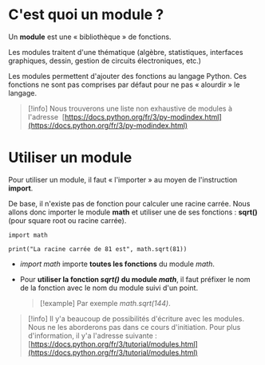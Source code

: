 # C'est quoi un module ?

Un **module** est une « bibliothèque » de fonctions.

Les modules traitent d'une thématique (algèbre, statistiques, interfaces graphiques, dessin, gestion de circuits électroniques, etc.)

Les modules permettent d'ajouter des fonctions au langage Python.
Ces fonctions ne sont pas comprises par défaut pour ne pas « alourdir » le langage.

>[!info] Nous trouverons une liste non exhaustive de modules à l'adresse  [https://docs.python.org/fr/3/py-modindex.html](https://docs.python.org/fr/3/py-modindex.html)


# Utiliser un module

Pour utiliser un module, il faut « l'importer » au moyen de l'instruction **import**.

De base, il n'existe pas de fonction pour calculer une racine carrée.
Nous allons donc importer le module **math**
 et utiliser une de ses fonctions : **sqrt()** (pour square root ou racine carrée).


```
import math

print("La racine carrée de 81 est", math.sqrt(81))

```

- *import math* importe **toutes les fonctions** du module *math*.

- Pour **utiliser la fonction *sqrt()* du module *math***, il faut préfixer le nom de la fonction avec le nom du module suivi d'un point. 
  >[!example] Par exemple *math.sqrt(144)*.
  

>[!info] Il y'a beaucoup de possibilités d'écriture avec les modules. Nous ne les aborderons pas dans ce cours d'initiation. Pour plus d'information, il y'a l'adresse suivante : [https://docs.python.org/fr/3/tutorial/modules.html](https://docs.python.org/fr/3/tutorial/modules.html)